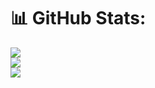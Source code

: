 # 📊 GitHub Stats:
![](https://github-readme-stats.vercel.app/api?username=masala-DosAi&theme=neon&hide_border=false&include_all_commits=false&count_private=true)<br/>
![](https://github-readme-streak-stats.herokuapp.com/?user=masala-DosAi&theme=neon&hide_border=false)<br/>
![](https://github-readme-stats.vercel.app/api/top-langs/?username=masala-DosAi&theme=neon&hide_border=false&include_all_commits=false&count_private=true&layout=compact)

<!-- Proudly created with GPRM ( https://gprm.itsvg.in ) -->

